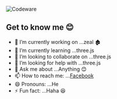 ![Codeware](https://www.codewars.com/users/USK/badges/large)

## Get to know me 😊

- 🔭 I’m currently working on ...zeal 🏚
- 🌱 I’m currently learning ...three.js
- 👯 I’m looking to collaborate on ...three.js
- 🤔 I’m looking for help with ...three.js
- 💬 Ask me about ...Anything 😊
- 📫 How to reach me: ...[Facebook](https://www.facebook.com/sokhuong.uon.50/)
- 😄 Pronouns: ...He
- ⚡ Fun fact: ...Haha 😆
